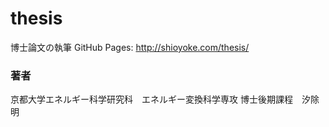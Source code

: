 # thesis
博士論文の執筆
GitHub Pages: http://shioyoke.com/thesis/

### 著者
京都大学エネルギー科学研究科　エネルギー変換科学専攻
博士後期課程　汐除　明
